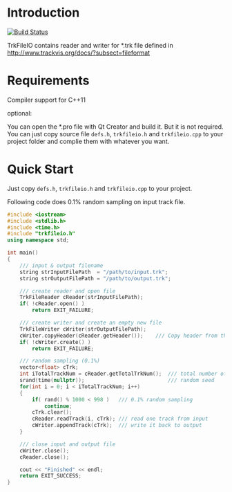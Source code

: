 Introduction
=========

[![Build Status](https://travis-ci.org/lheric/libtrkfileio.svg?branch=master)](https://travis-ci.org/lheric/libtrkfileio)

TrkFileIO contains reader and writer for *.trk file defined in http://www.trackvis.org/docs/?subsect=fileformat

Requirements
===========

Compiler support for C++11

optional:

You can open the *.pro file with Qt Creator and build it. But it is not required. You can just copy source file ```defs.h```, ```trkfileio.h``` and ```trkfileio.cpp``` to your project folder and complie them with whatever you want.

Quick Start
=======

Just copy  ```defs.h```, ```trkfileio.h``` and ```trkfileio.cpp``` to your project.


Following code does 0.1% random sampling on input track file.

```c++
#include <iostream>
#include <stdlib.h>
#include <time.h>
#include "trkfileio.h"
using namespace std;

int main()
{
    /// input & output filename
    string strInputFilePath  = "/path/to/input.trk";
    string strOutputFilePath = "/path/to/output.trk";

    /// create reader and open file
    TrkFileReader cReader(strInputFilePath);
    if( !cReader.open() )
        return EXIT_FAILURE;

    /// create writer and create an empty new file
    TrkFileWriter cWriter(strOutputFilePath);
    cWriter.copyHeader(cReader.getHeader());    /// Copy header from the input file, beacuse the coordinates system (LPS/RAS/..) is defined in header.
    if( !cWriter.create() )
        return EXIT_FAILURE;

    /// random sampling (0.1%)
    vector<float> cTrk;
    int iTotalTrackNum = cReader.getTotalTrkNum();  /// total number of tracks in input file
    srand(time(nullptr));                           /// random seed
    for(int i = 0; i < iTotalTrackNum; i++)
    {
        if( rand() % 1000 < 998 )   /// 0.1% random sampling
            continue;
        cTrk.clear();
        cReader.readTrack(i, cTrk); /// read one track from input
        cWriter.appendTrack(cTrk);  /// write it back to output
    }

    /// close input and output file
    cWriter.close();
    cReader.close();

    cout << "Finished" << endl;
    return EXIT_SUCCESS;
}
```
